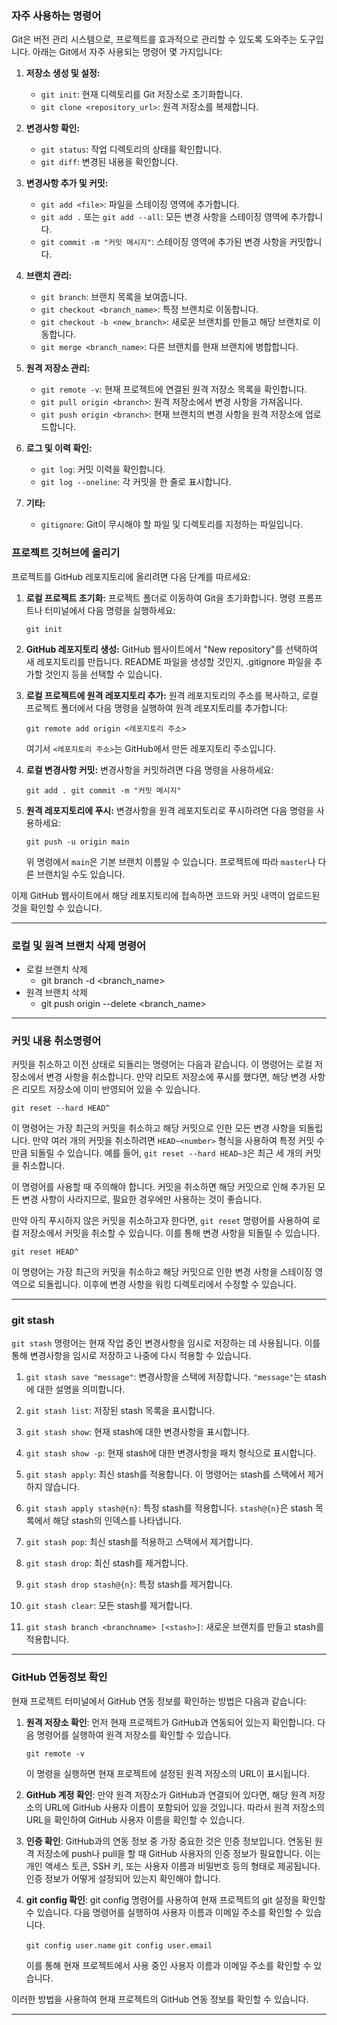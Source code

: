 ### 자주 사용하는 명령어

Git은 버전 관리 시스템으로, 프로젝트를 효과적으로 관리할 수 있도록 도와주는 도구입니다. 아래는 Git에서 자주 사용되는 명령어 몇 가지입니다:

1. **저장소 생성 및 설정:**
    
    - `git init`: 현재 디렉토리를 Git 저장소로 초기화합니다.
    - `git clone <repository_url>`: 원격 저장소를 복제합니다.
2. **변경사항 확인:**
    
    - `git status`: 작업 디렉토리의 상태를 확인합니다.
    - `git diff`: 변경된 내용을 확인합니다.
3. **변경사항 추가 및 커밋:**
    
    - `git add <file>`: 파일을 스테이징 영역에 추가합니다.
    - `git add .` 또는 `git add --all`: 모든 변경 사항을 스테이징 영역에 추가합니다.
    - `git commit -m "커밋 메시지"`: 스테이징 영역에 추가된 변경 사항을 커밋합니다.
4. **브랜치 관리:**
    
    - `git branch`: 브랜치 목록을 보여줍니다.
    - `git checkout <branch_name>`: 특정 브랜치로 이동합니다.
    - `git checkout -b <new_branch>`: 새로운 브랜치를 만들고 해당 브랜치로 이동합니다.
    - `git merge <branch_name>`: 다른 브랜치를 현재 브랜치에 병합합니다.
5. **원격 저장소 관리:**
    
    - `git remote -v`: 현재 프로젝트에 연결된 원격 저장소 목록을 확인합니다.
    - `git pull origin <branch>`: 원격 저장소에서 변경 사항을 가져옵니다.
    - `git push origin <branch>`: 현재 브랜치의 변경 사항을 원격 저장소에 업로드합니다.
6. **로그 및 이력 확인:**
    
    - `git log`: 커밋 이력을 확인합니다.
    - `git log --oneline`: 각 커밋을 한 줄로 표시합니다.
7. **기타:**
    
    - `gitignore`: Git이 무시해야 할 파일 및 디렉토리를 지정하는 파일입니다.

### 프로젝트 깃허브에 올리기

프로젝트를 GitHub 레포지토리에 올리려면 다음 단계를 따르세요:

1. **로컬 프로젝트 초기화:** 프로젝트 폴더로 이동하여 Git을 초기화합니다. 명령 프롬프트나 터미널에서 다음 명령을 실행하세요:
    
    `git init`
    
2. **GitHub 레포지토리 생성:** GitHub 웹사이트에서 "New repository"를 선택하여 새 레포지토리를 만듭니다. README 파일을 생성할 것인지, .gitignore 파일을 추가할 것인지 등을 선택할 수 있습니다.
    
3. **로컬 프로젝트에 원격 레포지토리 추가:** 원격 레포지토리의 주소를 복사하고, 로컬 프로젝트 폴더에서 다음 명령을 실행하여 원격 레포지토리를 추가합니다:
    
    `git remote add origin <레포지토리 주소>`
    
    여기서 `<레포지토리 주소>`는 GitHub에서 만든 레포지토리 주소입니다.
    
4. **로컬 변경사항 커밋:** 변경사항을 커밋하려면 다음 명령을 사용하세요:
    
    `git add . git commit -m "커밋 메시지"`
    
5. **원격 레포지토리에 푸시:** 변경사항을 원격 레포지토리로 푸시하려면 다음 명령을 사용하세요:
    
    `git push -u origin main`
    
    위 명령에서 `main`은 기본 브랜치 이름일 수 있습니다. 프로젝트에 따라 `master`나 다른 브랜치일 수도 있습니다.
    

이제 GitHub 웹사이트에서 해당 레포지토리에 접속하면 코드와 커밋 내역이 업로드된 것을 확인할 수 있습니다.
 - - - 

### 로컬 및 원격 브랜치 삭제 명령어

- 로컬 브랜치 삭제 
	- git branch -d <branch_name>  
- 원격 브랜치 삭제 
	- git push origin --delete <branch_name>

---
### 커밋 내용 취소명령어

커밋을 취소하고 이전 상태로 되돌리는 명령어는 다음과 같습니다. 이 명령어는 로컬 저장소에서 변경 사항을 취소합니다. 만약 리모트 저장소에 푸시를 했다면, 해당 변경 사항은 리모트 저장소에 이미 반영되어 있을 수 있습니다.

`git reset --hard HEAD^`

이 명령어는 가장 최근의 커밋을 취소하고 해당 커밋으로 인한 모든 변경 사항을 되돌립니다. 만약 여러 개의 커밋을 취소하려면 `HEAD~<number>` 형식을 사용하여 특정 커밋 수만큼 되돌릴 수 있습니다. 예를 들어, `git reset --hard HEAD~3`은 최근 세 개의 커밋을 취소합니다.

이 명령어를 사용할 때 주의해야 합니다. 커밋을 취소하면 해당 커밋으로 인해 추가된 모든 변경 사항이 사라지므로, 필요한 경우에만 사용하는 것이 좋습니다.

만약 아직 푸시하지 않은 커밋을 취소하고자 한다면, `git reset` 명령어를 사용하여 로컬 저장소에서 커밋을 취소할 수 있습니다. 이를 통해 변경 사항을 되돌릴 수 있습니다.

`git reset HEAD^`

이 명령어는 가장 최근의 커밋을 취소하고 해당 커밋으로 인한 변경 사항을 스테이징 영역으로 되돌립니다. 이후에 변경 사항을 워킹 디렉토리에서 수정할 수 있습니다.


---

### git stash

`git stash` 명령어는 현재 작업 중인 변경사항을 임시로 저장하는 데 사용됩니다. 이를 통해 변경사항을 임시로 저장하고 나중에 다시 적용할 수 있습니다.

1. `git stash save "message"`: 변경사항을 스택에 저장합니다. `"message"`는 stash에 대한 설명을 의미합니다.
    
2. `git stash list`: 저장된 stash 목록을 표시합니다.
    
3. `git stash show`: 현재 stash에 대한 변경사항을 표시합니다.
    
4. `git stash show -p`: 현재 stash에 대한 변경사항을 패치 형식으로 표시합니다.
    
5. `git stash apply`: 최신 stash를 적용합니다. 이 명령어는 stash를 스택에서 제거하지 않습니다.
    
6. `git stash apply stash@{n}`: 특정 stash를 적용합니다. `stash@{n}`은 stash 목록에서 해당 stash의 인덱스를 나타냅니다.
    
7. `git stash pop`: 최신 stash를 적용하고 스택에서 제거합니다.
    
8. `git stash drop`: 최신 stash를 제거합니다.
    
9. `git stash drop stash@{n}`: 특정 stash를 제거합니다.
    
10. `git stash clear`: 모든 stash를 제거합니다.
    
11. `git stash branch <branchname> [<stash>]`: 새로운 브랜치를 만들고 stash를 적용합니다.

---


### GitHub 연동정보 확인

현재 프로젝트 터미널에서 GitHub 연동 정보를 확인하는 방법은 다음과 같습니다:

1. **원격 저장소 확인**: 먼저 현재 프로젝트가 GitHub과 연동되어 있는지 확인합니다. 다음 명령어를 실행하여 원격 저장소를 확인할 수 있습니다.
    
    `git remote -v`
    
    이 명령을 실행하면 현재 프로젝트에 설정된 원격 저장소의 URL이 표시됩니다.
    
2. **GitHub 계정 확인**: 만약 원격 저장소가 GitHub과 연결되어 있다면, 해당 원격 저장소의 URL에 GitHub 사용자 이름이 포함되어 있을 것입니다. 따라서 원격 저장소의 URL을 확인하여 GitHub 사용자 이름을 확인할 수 있습니다.
    
3. **인증 확인**: GitHub과의 연동 정보 중 가장 중요한 것은 인증 정보입니다. 연동된 원격 저장소에 push나 pull을 할 때 GitHub 사용자의 인증 정보가 필요합니다. 이는 개인 액세스 토큰, SSH 키, 또는 사용자 이름과 비밀번호 등의 형태로 제공됩니다. 인증 정보가 어떻게 설정되어 있는지 확인해야 합니다.
    
4. **git config 확인**: git config 명령어를 사용하여 현재 프로젝트의 git 설정을 확인할 수 있습니다. 다음 명령어를 실행하여 사용자 이름과 이메일 주소를 확인할 수 있습니다.
    
    
    `git config user.name` 
    `git config user.email`
    
    이를 통해 현재 프로젝트에서 사용 중인 사용자 이름과 이메일 주소를 확인할 수 있습니다.
    

이러한 방법을 사용하여 현재 프로젝트의 GitHub 연동 정보를 확인할 수 있습니다.

---


